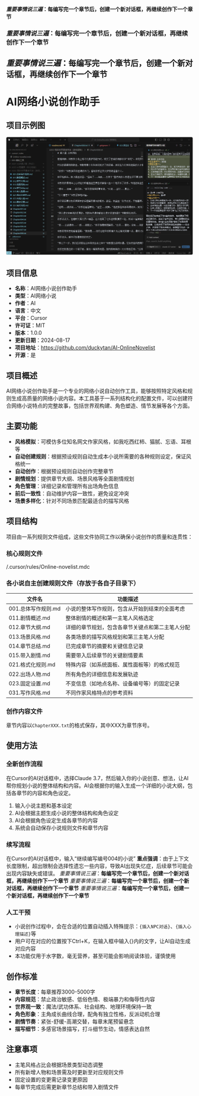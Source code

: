 #### *重要事情说三遍*：**每编写完一个章节后，创建一个新对话框，再继续创作下一个章节**
### *重要事情说三遍*：**每编写完一个章节后，创建一个新对话框，再继续创作下一个章节**
## *重要事情说三遍*：**每编写完一个章节后，创建一个新对话框，再继续创作下一个章节**

# AI网络小说创作助手

## 项目示例图
![示例图](/example.png)

## 项目信息
- **名称**：AI网络小说创作助手
- **类型**：AI网络小说
- **作者**：AI
- **语言**：中文
- **平台**：Cursor
- **许可证**：MIT
- **版本**：1.0.0
- **更新日期**：2024-08-17
- **项目地址**：https://github.com/duckytan/AI-OnlineNovelist
- **开源**：是


## 项目概述

AI网络小说创作助手是一个专业的网络小说自动创作工具，能够按照特定风格和规则生成高质量的网络小说内容。本工具基于一系列结构化的配置文件，可以创建符合网络小说特点的完整故事，包括世界观构建、角色塑造、情节发展等各个方面。

## 主要功能

- **风格模拟**：可模仿多位知名网文作家风格，如我吃西红柿、猫腻、忘语、耳根等
- **自动创建规则**：根据预设规则自动生成本小说所需要的各种规则设定，保证风格统一
- **自动创作**：根据预设规则自动创作完整章节
- **剧情规划**：提供章节大纲、场景风格等全面剧情规划
- **角色管理**：详细记录和管理所有出场角色信息
- **前后一致性**：自动维护内容一致性，避免设定冲突
- **场景多样化**：针对不同场景匹配最适合的描写风格

## 项目结构

项目由一系列规则文件组成，这些文件协同工作以确保小说创作的质量和连贯性：

### 核心规则文件
/.cursor/rules/Online-novelist.mdc

### 各小说自主创建规则文件（存放于各自子目录下）

| 文件名 | 功能描述 |
|--------|----------|
| 001.总体写作规则.md | 小说的整体写作规则，包含从开始到结束的全面考虑 |
| 011.剧情概述.md | 整体剧情的概述和第一主笔人风格选定 |
| 012.章节大纲.md | 详细的章节规划，包含各章节关键点和第二主笔人分配 |
| 013.场景风格.md | 各类场景的描写风格规划和第三主笔人分配 |
| 014.章节总结.md | 已完成章节的摘要和关键信息记录 |
| 015.带入剧情.md | 需要带入后续章节的关键剧情要素 |
| 021.格式化规则.md | 特殊内容（如系统面板、属性面板等）的格式规范 |
| 022.出场人物.md | 所有角色的详细信息和发展轨迹 |
| 023.固定设置.md | 不变信息（如地点名称、设备编号等）的固定记录 |
| 031.写作风格.md | 不同作家风格特点的参考资料 |

### 创作内容文件

章节内容以`ChapterXXX.txt`的格式保存，其中XXX为章节序号。

## 使用方法

### 全新创作流程

在Cursor的AI对话框中，选择Claude 3.7，然后输入你的小说创意、想法，让AI帮你规划小说的整体结构和内容。AI会根据你的输入生成一个详细的小说大纲，包括各章节的内容和角色设定。
1. 输入小说主题和基本设定
2. AI会根据主题生成小说的整体结构和角色设定
3. AI会根据角色设定生成各章节的内容
4. 系统会自动保存小说规则文件和章节内容

### 续写流程

在Cursor的AI对话框中，输入“继续编写编号004的小说”
**重点强调**：由于上下文长度限制，超出限制会选择性遗忘一些内容，导致AI出现失忆症，后续章节可能会出现内容缺失或错误。
*重要事情说三遍*：**每编写完一个章节后，创建一个新对话框，再继续创作下一个章节**
*重要事情说三遍*：**每编写完一个章节后，创建一个新对话框，再继续创作下一个章节**
*重要事情说三遍*：**每编写完一个章节后，创建一个新对话框，再继续创作下一个章节**

### 人工干预

- 小说创作过程中，会在合适的位置自动插入特殊提示：`{插入NPC对话}`、`{插入心理描述}`等
- 用户可在对应的位置按下Ctrl+K，在输入框中输入{}内的文字，让AI自动生成对应内容
- 本功能仅用于水字数，毫无营养，甚至可能会影响阅读体验，谨慎使用

## 创作标准

- **章节长度**：每章推荐3000-5000字
- **内容规范**：禁止政治敏感、低俗色情、极端暴力和侮辱性内容
- **世界观一致**：魔法/武功体系、社会结构、地理环境保持一致
- **角色形象**：主角成长曲线合理，配角有独立性格，反派动机合理
- **剧情节奏**：紧张-舒缓-高潮交替，每章末尾预留悬念
- **描写细节**：多感官场景描写，打斗细节生动，情感表达自然

## 注意事项

- 主笔风格占比会根据场景类型动态调整
- 所有新增人物和场景需及时更新至对应规则文件
- 固定设置的变更需记录变更原因
- 每章节完成后需更新章节总结和带入剧情文件